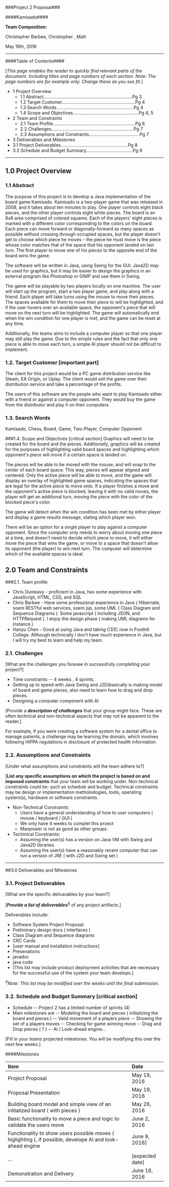 ###Project 2 Proposal###

####Kamisado####

__Team Composition:__<br>

Christopher Barbee,  Christopher , Matt

May 19th, 2016

---

####Table of Contents####

[*This page enables the reader to quickly find relevant parts of the document. Including titles and page numbers of each section.
Note: The page numbers are for example only. Change these as you see fit.*]

* 1 Project Overview 
  * 1.1 Abstract…………………………………….………………………Pg 3
  * 1.2 Target Customer……………….…………………………………Pg 4
  * 1.3 Search Words……………….……………………………………Pg 4
  * 1.4 Scope and Objectives….…………………………………………Pg 4, 5
* 2 Team and Constraints
  * 2.1 Team Profile…….……………………………………………….…Pg 6
  * 2.2 Challenges……….……………………………………………….Pg 7
  * 2.3 Assumptions and Constraints………………………………....Pg 7
* 3 Deliverables and Milestones
 * 3.1 Project Deliverables……………………………………………..Pg 8
 * 3.2 Schedule and Budget Summary…..…………………………..Pg 9


---

## 1.0	Project Overview
### 1.1 Abstract

The purpose of this project is to develop a Java implementation of the board game Kamisado. Kamisado is a two-player game that was released in 2008, and it takes about ten minutes to play. One player controls eight black pieces, and the other player controls eight white pieces. The board is an 8x8 area comprised of colored squares. Each of the players' eight pieces is marked with a different color corresponding to the colors on the board. Each piece can move forward or diagonally-forward as many spaces as possible without crossing through occupied spaces, but the player doesn't get to choose which piece he moves – the piece he must move is the piece whose color matches that of the space that his opponent landed on last turn. The first player to move one of his pieces to the opposite end of the board wins the game. 

The software will be written in Java, using Swing for the GUI. Java2D may be used for graphics, but it may be easier to design the graphics in an external program like Photoshop or GIMP and use them in Swing.

The game will be playable by two players locally on one machine. The user will start up the program, start a two player game, and play along with a friend. Each player will take turns using the mouse to move their pieces. The spaces available for them to move their piece to will be highlighted, and if the user hovers over an available space, the opponent's piece that will move on the next turn will be highlighted. The game will automatically end when the win condition for one player is met, and the game can be reset at any time.

Additionally, the teams aims to include a computer player so that one player may still play the game. Due to the simple rules and the fact that only one piece is able to move each turn, a simple AI player should not be difficult to implement.


### 1.2.	Target Customer [important part]

The client for this project would be a PC game distribution service like Steam, EA Origin, or Uplay. The client would sell the game over their distribution service and take a percentage of the profits. 

The users of this software are the people who want to play Kamisado either with a friend or against a computer opponent. They would buy the game from the distributor and play it on their computers.


### 1.3.	Search Words 

Kamisado, Chess, Board, Game, Two-Player, Computer Opponent


###1.4.	Scope and Objectives [critical section]
Graphics will need to be created for the board and the pieces. Additionally, graphics will be created for the purposes of highlighting valid board spaces and highlighting which opponent's piece will move if a certain space is landed on.

The pieces will be able to be moved with the mouse, and will snap to the center of each board space. This way, pieces will appear aligned and centered. Only the active piece will be able to move, and the game will display an overlay of highlighted game spaces, indicating the spaces that are legal for the active piece to move onto. If a player finishes a move and the opponent's active piece is blocked, leaving it with no valid moves, the player will get an additional turn, moving the piece with the color of the blocked piece's color. 

The game will detect when the win condition has been met by either player and display a game results message, stating which player won. 

There will be an option for a single player to play against a computer opponent. Since the computer only needs to worry about moving one piece at a time, and doesn't need to decide which piece to move, it will either move the piece that wins the game, or move to a space that doesn't allow its opponent (the player) to win next turn. The computer will determine which of the available spaces is ideal. 

## 2.0	Team and Constraints

###2.1.	Team profile
* Chris Dunleavy - proficient in Java, has some experience with JavaScript, HTML, CSS, and SQL
* Chris Barbee - Have some professional experience in Java ( Hibernate, soem RESTful web services, soem jsp, some UML ( Class Diagram and Sequence Diagrams ). Some javascript ( including JSON, and HTTPRequest ). I enjoy the design phase ( making UML diagrams for instance )
* Hanyu Chen - Good at using Java and taking CS1C now in Foothill College. Although technically I don't have much experience in Java, but I will try my best to learn and help my team.

### 2.1.	Challenges
[What are the challenges you foresee in successfully completing your project?]
* Time constraints -- 4 weeks ,  4 sprints.
* Getting up to speed with Java Swing and J2D(basically is making model of board and game pieces, also need to learn how to drag and drop pieces. 
* Designing a computer component with AI

[Provide a ***description of challenges*** that your group might face. These are often technical and non-technical aspects that may not be apparent to the reader.]

For example, if you were creating a software system for a dental office to manage patients, a challenge may be learning the domain, which involves following HIPPA regulations in disclosure of protected health information.

### 2.2.	Assumptions and Constraints
[Under what assumptions and constraints will the team adhere to?]

[**List any specific assumptions on which the project is based on and imposed constraints** that your team will be working under. Non-technical constraints could be: such as schedule and budget. Technical constraints may be design or implementation metholodogies, tools, operating system(s), hardware or software constraints.

* Non-Technical Constraints:
  * Users have a general understanding of how to user computers ( mouse / keyboard / GUI )
  * We only have 4 weeks to complet this proect
  * Manpower is not as good as other groups.  
* Techinical Constraints:
  *  Assuming the user(s) has a version on Java VM with Swing and Java2D libraries.
  *  Assuming the user(s) have a reasonably recent computer that can run a version of JRE ( with J2D and Swing set )

---

##3.0	Deliverables and Milestones

### 3.1.	Project Deliverables 

[What are the specific delivarables by your team?]

[***Provide a list of deliverables***<sup>[4](#footnote_4)</sup> of any project artifacts.]

Deliverables include:
*	Software System Project Proposal.
*	Preliminary design docs ( interfaces )
*	Class Diagram and Sequence diagrams
*	CRC Cards
*	[user manual and installation instructions]
*	Presenations
*	javadoc
*	java code
*	[This list may include product deployment activities that are necessary for the successful use of the system your team develops.]

 *<sup><a name="footnote_4">4</a></sup>Note: This list may be modified over the weeks until the final submission.* 



### 3.2.	Schedule and Budget Summary [critical section]

* Schedule -- Project 2 has a limited number of sprints (4)
* Main milestones are
    --  Modeling the board and pieces ( initializing the board and pieces )
    --  Valid movement of a players piece
    --  Showing the set of a players moves
    --  Checking for game winning move
    --  Drag and Drop pieces ( ? )
    --  AI / Look-ahead engine...

[Fill in your teams projected milestones. You will be modifying this over the next few weeks.]


####Milestones

| Item                       | Date            |
| :--------------------------|:----------------|
| Project Proposal           | May 19, 2016  |
| Proposal Presentation      | May 19, 2016  |
| Building board model and simple view of an initialized board ( with pieces ) | May 26, 2016 |
| Basic functionality to move a piece and logic to validate the users move  | June 2, 2016 |
| Functionality to show users possible moves ( higlighting ), if possible, develope AI and look-ahead engine | June 9, 2016] |
|  |  |
| ...                        | [expected date] |
| Demonstration and Delivery | June 16, 2016    |
